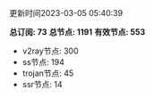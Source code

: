 更新时间2023-03-05 05:40:39

**总订阅: 73**
**总节点: 1191**
**有效节点: 553**
- v2ray节点: 300
- ss节点: 194
- trojan节点: 45
- ssr节点: 14
